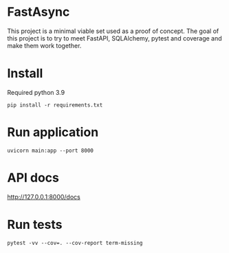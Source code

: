 # FastAsync

This project is a minimal viable set used as a proof of concept.
The goal of this project is to try to meet FastAPI, SQLAlchemy, pytest and coverage and make them  work together.


# Install

Required python 3.9 

```shell
pip install -r requirements.txt
```

# Run application

```shell
uvicorn main:app --port 8000
```

# API docs

http://127.0.0.1:8000/docs

# Run tests

```shell
pytest -vv --cov=. --cov-report term-missing
```

